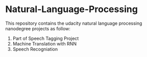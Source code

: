 # Natural-Language-Processing

This repository contains the udacity natural language processing nanodegree projects as follow:

1. Part of Speech Tagging Project
2. Machine Translation with RNN
3. Speech Recogniation
